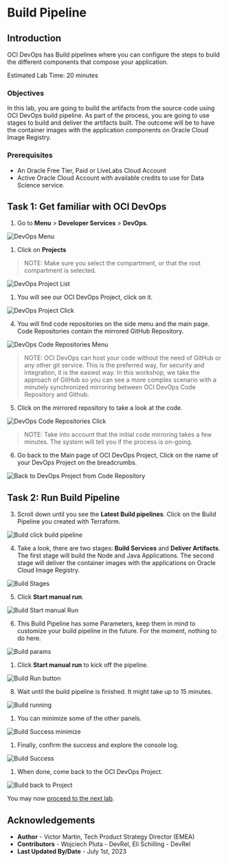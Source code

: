 # Build Pipeline

## Introduction

OCI DevOps has Build pipelines where you can configure the steps to build the different components that compose your application.

Estimated Lab Time: 20 minutes

### Objectives

In this lab, you are going to build the artifacts from the source code using OCI DevOps build pipeline. As part of the process, you are going to use stages to build and deliver the artifacts built. The outcome will be to have the container images with the application components on Oracle Cloud Image Registry.

### Prerequisites

* An Oracle Free Tier, Paid or LiveLabs Cloud Account
* Active Oracle Cloud Account with available credits to use for Data Science service.

## Task 1: Get familiar with OCI DevOps

1. Go to **Menu** > **Developer Services** > **DevOps**.
  
  ![DevOps Menu](images/devops-menu.png)

1. Click on **Projects**

  > NOTE: Make sure you select the compartment, or that the root compartment is selected.
  
  ![DevOps Project List](images/devops-project-list.png)

1. You will see our OCI DevOps Project, click on it.

  ![DevOps Project Click](images/devops-project-click.png)

4. You will find code repositories on the side menu and the main page. Code Repositories contain the mirrored GitHub Repository.

  ![DevOps Code Repositories Menu](images/devops-project-code-repositories.png)

  > NOTE: OCI DevOps can host your code without the need of GitHub or any other git service. This is the preferred way, for security and integration, it is the easiest way. In this workshop, we take the approach of GitHub so you can see a more complex scenario with a minutely synchronized mirroring between OCI DevOps Code Repository and Github.

5. Click on the mirrored repository to take a look at the code.

  ![DevOps Code Repositories Click](images/devops-project-code-repositories-click.png)

  > NOTE: Take into account that the initial code mirroring takes a few minutes. The system will tell you if the process is on-going.

6. Go back to the Main page of OCI DevOps Project, Click on the name of your DevOps Project on the breadcrumbs.

  ![Back to DevOps Project from Code Repository](images/devops-code-repository-back.png)

## Task 2: Run Build Pipeline

3. Scroll down until you see the **Latest Build pipelines**. Click on the Build Pipeline you created with Terraform.

  ![Build click build pipeline](images/devops-build-click-buildpipeline.png)

4. Take a look, there are two stages: **Build Services** and **Deliver Artifacts**. The first stage will build the Node and Java Applications. The second stage will deliver the container images with the applications on Oracle Cloud Image Registry.

  ![Build Stages](images/build-stages.png)

5. Click **Start manual run**.

  ![Build Start manual Run](images/build-stages-start-manual-run.png)

6. This Build Pipeline has some Parameters, keep them in mind to customize your build pipeline in the future. For the moment, nothing to do here.

  ![Build params](images/build-params.png)

1. Click **Start manual run** to kick off the pipeline.

  ![Build Run button](images/build-run-button.png)

8. Wait until the build pipeline is finished. It might take up to 15 minutes.

  ![Build running](images/build-running.png)

1. You can minimize some of the other panels.

  ![Build Success minimize](images/build-success-minimize.png)

1. Finally, confirm the success and explore the console log.

  ![Build Success](images/build-success.png)

1.  When done, come back to the OCI DevOps Project.

  ![Build back to Project](images/build-back.png)

You may now [proceed to the next lab](#next).

## Acknowledgements

* **Author** - Victor Martin, Tech Product Strategy Director (EMEA)
* **Contributors** - Wojciech Pluta - DevRel, Eli Schilling - DevRel
* **Last Updated By/Date** - July 1st, 2023